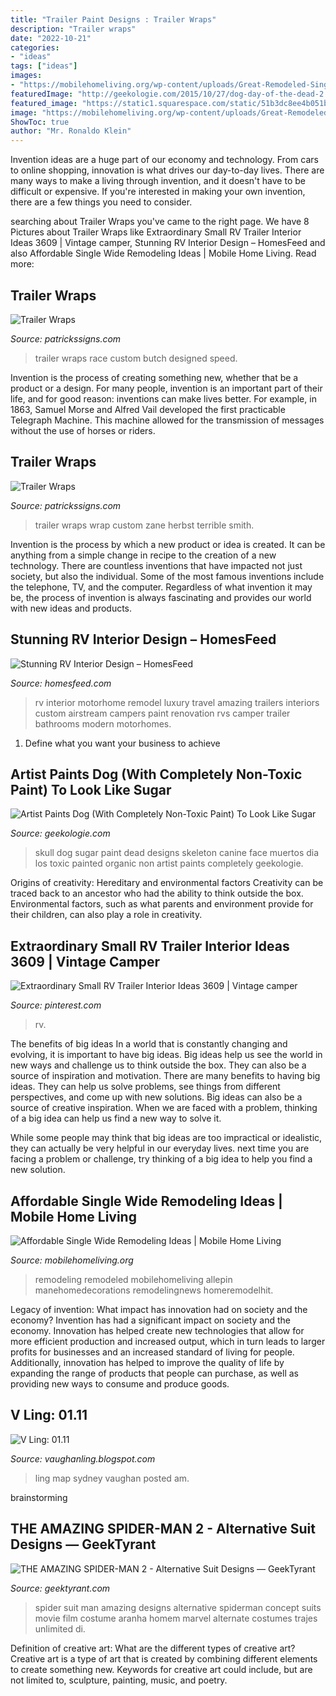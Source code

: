 ```yaml
---
title: "Trailer Paint Designs : Trailer Wraps"
description: "Trailer wraps"
date: "2022-10-21"
categories:
- "ideas"
tags: ["ideas"]
images:
- "https://mobilehomeliving.org/wp-content/uploads/Great-Remodeled-Single-Wide-for-sale-bathroom-after1.jpg"
featuredImage: "http://geekologie.com/2015/10/27/dog-day-of-the-dead-2.jpg"
featured_image: "https://static1.squarespace.com/static/51b3dc8ee4b051b96ceb10de/t/529396cce4b023ca7561ba15/1385404112839/amazingspiderman2-alternatesuit2-full.jpg"
image: "https://mobilehomeliving.org/wp-content/uploads/Great-Remodeled-Single-Wide-for-sale-bathroom-after1.jpg"
ShowToc: true
author: "Mr. Ronaldo Klein"
---
```



Invention ideas are a huge part of our economy and technology. From cars to online shopping, innovation is what drives our day-to-day lives. There are many ways to make a living through invention, and it doesn't have to be difficult or expensive. If you're interested in making your own invention, there are a few things you need to consider.

	

		
searching about Trailer Wraps you've came to the right page. We have 8 Pictures about Trailer Wraps like Extraordinary Small RV Trailer Interior Ideas 3609 | Vintage camper, Stunning RV Interior Design – HomesFeed and also Affordable Single Wide Remodeling Ideas | Mobile Home Living. Read more:
		
    
## Trailer Wraps

<img loading=lazy src="https://www.patrickssigns.com/wp-content/uploads/2012/12/P1013678.jpg" onerror="this.onerror=null;this.src='https://tse4.mm.bing.net/th?id=OIP.8CXsmVDW-MNhy2G9kwLWxwHaFj&amp;pid=15.1';" alt="Trailer Wraps">

_Source: patrickssigns.com_

>trailer wraps race custom butch designed speed. 

	

Invention is the process of creating something new, whether that be a product or a design. For many people, invention is an important part of their life, and for good reason: inventions can make lives better. For example, in 1863, Samuel Morse and Alfred Vail developed the first practicable Telegraph Machine. This machine allowed for the transmission of messages without the use of horses or riders.

    
## Trailer Wraps

<img loading=lazy src="https://www.patrickssigns.com/wp-content/uploads/2012/12/024.jpg" onerror="this.onerror=null;this.src='https://tse2.mm.bing.net/th?id=OIP.9Oombhx8BcDbhO70dUbQJgHaFj&amp;pid=15.1';" alt="Trailer Wraps">

_Source: patrickssigns.com_

>trailer wraps wrap custom zane herbst terrible smith. 

	

Invention is the process by which a new product or idea is created. It can be anything from a simple change in recipe to the creation of a new technology. There are countless inventions that have impacted not just society, but also the individual. Some of the most famous inventions include the telephone, TV, and the computer. Regardless of what invention it may be, the process of invention is always fascinating and provides our world with new ideas and products.

    
## Stunning RV Interior Design – HomesFeed

<img loading=lazy src="https://homesfeed.com/wp-content/uploads/2015/08/open-space-style-for-kitchen-and-media-room-brown-marble-countertop-stainless-steel-sink-and-stainless-steel-faucet-modern-metal-kitchen-cabinet-system-a-flat-TV-and-brown-sofa.jpg" onerror="this.onerror=null;this.src='https://tse3.mm.bing.net/th?id=OIP.CLuU0Nce2bNwh1fEJo1DfwHaFj&amp;pid=15.1';" alt="Stunning RV Interior Design – HomesFeed">

_Source: homesfeed.com_

>rv interior motorhome remodel luxury travel amazing trailers interiors custom airstream campers paint renovation rvs camper trailer bathrooms modern motorhomes. 

	

1. Define what you want your business to achieve 

    
## Artist Paints Dog (With Completely Non-Toxic Paint) To Look Like Sugar

<img loading=lazy src="http://geekologie.com/2015/10/27/dog-day-of-the-dead-2.jpg" onerror="this.onerror=null;this.src='https://tse3.mm.bing.net/th?id=OIP.dY1N2VMpL_ho5ILtgKoZ1AHaE7&amp;pid=15.1';" alt="Artist Paints Dog (With Completely Non-Toxic Paint) To Look Like Sugar">

_Source: geekologie.com_

>skull dog sugar paint dead designs skeleton canine face muertos dia los toxic painted organic non artist paints completely geekologie. 

	

Origins of creativity: Hereditary and environmental factors
Creativity can be traced back to an ancestor who had the ability to think outside the box. Environmental factors, such as what parents and environment provide for their children, can also play a role in creativity.

    
## Extraordinary Small RV Trailer Interior Ideas 3609 | Vintage Camper

<img loading=lazy src="https://i.pinimg.com/736x/92/2c/b4/922cb46a3c2fc292e5fd06112c0edf7c.jpg" onerror="this.onerror=null;this.src='https://tse1.mm.bing.net/th?id=OIP.8m_VG4wO0r6MvmkfgWM1wQHaGx&amp;pid=15.1';" alt="Extraordinary Small RV Trailer Interior Ideas 3609 | Vintage camper">

_Source: pinterest.com_

>rv. 

	

The benefits of big ideas
In a world that is constantly changing and evolving, it is important to have big ideas. Big ideas help us see the world in new ways and challenge us to think outside the box. They can also be a source of inspiration and motivation.
There are many benefits to having big ideas. They can help us solve problems, see things from different perspectives, and come up with new solutions. Big ideas can also be a source of creative inspiration. When we are faced with a problem, thinking of a big idea can help us find a new way to solve it.

While some people may think that big ideas are too impractical or idealistic, they can actually be very helpful in our everyday lives. next time you are facing a problem or challenge, try thinking of a big idea to help you find a new solution.

    
## Affordable Single Wide Remodeling Ideas | Mobile Home Living

<img loading=lazy src="https://mobilehomeliving.org/wp-content/uploads/Great-Remodeled-Single-Wide-for-sale-bathroom-after1.jpg" onerror="this.onerror=null;this.src='https://tse3.mm.bing.net/th?id=OIP.mfCwXBi69GeH0H2WmKE9OQHaFj&amp;pid=15.1';" alt="Affordable Single Wide Remodeling Ideas | Mobile Home Living">

_Source: mobilehomeliving.org_

>remodeling remodeled mobilehomeliving allepin manehomedecorations remodelingnews homeremodelhit. 

	

Legacy of invention: What impact has innovation had on society and the economy?
Invention has had a significant impact on society and the economy. Innovation has helped create new technologies that allow for more efficient production and increased output, which in turn leads to larger profits for businesses and an increased standard of living for people. Additionally, innovation has helped to improve the quality of life by expanding the range of products that people can purchase, as well as providing new ways to consume and produce goods.

    
## V Ling: 01.11

<img loading=lazy src="https://2.bp.blogspot.com/_annTPGBcsB4/TTkSujWyeCI/AAAAAAAAELk/AKma7gyRaK0/s1600/IMGP7313.JPG" onerror="this.onerror=null;this.src='https://tse2.mm.bing.net/th?id=OIP.Drm1Mo5ZRoBC4jH8trq9oAHaE7&amp;pid=15.1';" alt="V Ling: 01.11">

_Source: vaughanling.blogspot.com_

>ling map sydney vaughan posted am. 

	
 brainstorming

    
## THE AMAZING SPIDER-MAN 2 - Alternative Suit Designs — GeekTyrant

<img loading=lazy src="https://static1.squarespace.com/static/51b3dc8ee4b051b96ceb10de/t/529396cce4b023ca7561ba15/1385404112839/amazingspiderman2-alternatesuit2-full.jpg" onerror="this.onerror=null;this.src='https://tse3.mm.bing.net/th?id=OIP.01Fb-FipLD1HJ6GqM2K_FQHaO0&amp;pid=15.1';" alt="THE AMAZING SPIDER-MAN 2 - Alternative Suit Designs — GeekTyrant">

_Source: geektyrant.com_

>spider suit man amazing designs alternative spiderman concept suits movie film costume aranha homem marvel alternate costumes trajes unlimited di. 

	

Definition of creative art: What are the different types of creative art?
Creative art is a type of art that is created by combining different elements to create something new. Keywords for creative art could include, but are not limited to, sculpture, painting, music, and poetry.

